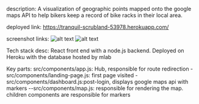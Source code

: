 description: A visualization of geographic points mapped onto the google maps API to help bikers keep a record of bike racks in their local area.

deployed link: https://tranquil-scrubland-53978.herokuapp.com/

screenshot links:
![alt text](https://i.imgur.com/hhjk1hd.png)
![alt text](https://i.imgur.com/zR0tg08.png)



Tech stack desc: React front end with a node.js backend. Deployed on Heroku with the database hosted by mlab

Key parts: 
src/components/app.js: Hub, responsible for route redirection
-src/components/landing-page.js: first page visited
-src/components/dashboard.js:post-login, displays google maps api with markers
--src/components/map.js: responsible for rendering the map. children components are responsible for markers
